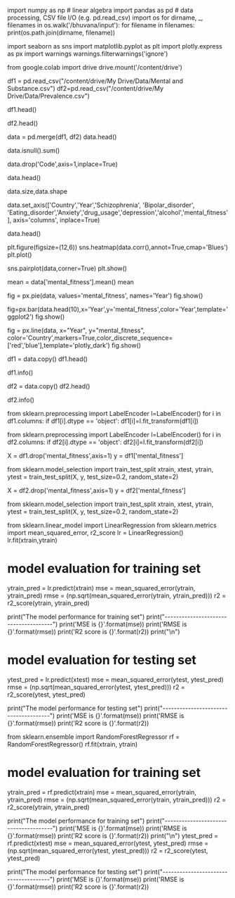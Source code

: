 import numpy as np # linear algebra
import pandas as pd # data processing, CSV file I/O (e.g. pd.read_csv)
import os
for dirname, _, filenames in os.walk('/bhuvana/input'):
    for filename in filenames:
        print(os.path.join(dirname, filename))

import seaborn as sns
import matplotlib.pyplot as plt
import plotly.express as px
import warnings
warnings.filterwarnings('ignore')

from google.colab import drive
drive.mount('/content/drive')


df1 = pd.read_csv("/content/drive/My Drive/Data/Mental and Substance.csv")
df2=pd.read_csv("/content/drive/My Drive/Data/Prevalence.csv")

df1.head()

df2.head()

data = pd.merge(df1, df2)
data.head()

data.isnull().sum()

data.drop('Code',axis=1,inplace=True)

data.head()

data.size,data.shape

data.set_axis(['Country','Year','Schizophrenia', 'Bipolar_disorder', 'Eating_disorder','Anxiety','drug_usage','depression','alcohol','mental_fitness'], axis='columns', inplace=True)

data.head()

plt.figure(figsize=(12,6))
sns.heatmap(data.corr(),annot=True,cmap='Blues')
plt.plot()

sns.pairplot(data,corner=True)
plt.show()

mean = data['mental_fitness'].mean()
mean

fig = px.pie(data, values='mental_fitness', names='Year')
fig.show()

fig=px.bar(data.head(10),x='Year',y='mental_fitness',color='Year',template='ggplot2')
fig.show()

fig = px.line(data, x="Year", y="mental_fitness", color='Country',markers=True,color_discrete_sequence=['red','blue'],template='plotly_dark')
fig.show()

df1 = data.copy()
df1.head()

df1.info()

df2 = data.copy()
df2.head()

df2.info()

from sklearn.preprocessing import LabelEncoder
l=LabelEncoder()
for i in df1.columns:
    if df1[i].dtype == 'object':
        df1[i]=l.fit_transform(df1[i])

from sklearn.preprocessing import LabelEncoder
l=LabelEncoder()
for i in df2.columns:
    if df2[i].dtype == 'object':
        df2[i]=l.fit_transform(df2[i])

X = df1.drop('mental_fitness',axis=1)
y = df1['mental_fitness']

from sklearn.model_selection import train_test_split
xtrain, xtest, ytrain, ytest = train_test_split(X, y, test_size=0.2, random_state=2)

X = df2.drop('mental_fitness',axis=1)
y = df2['mental_fitness']

from sklearn.model_selection import train_test_split
xtrain, xtest, ytrain, ytest = train_test_split(X, y, test_size=0.2, random_state=2)

from sklearn.linear_model import LinearRegression
from sklearn.metrics import mean_squared_error, r2_score
lr = LinearRegression()
lr.fit(xtrain,ytrain)

# model evaluation for training set
ytrain_pred = lr.predict(xtrain)
mse = mean_squared_error(ytrain, ytrain_pred)
rmse = (np.sqrt(mean_squared_error(ytrain, ytrain_pred)))
r2 = r2_score(ytrain, ytrain_pred)

print("The model performance for training set")
print("--------------------------------------")
print('MSE is {}'.format(mse))
print('RMSE is {}'.format(rmse))
print('R2 score is {}'.format(r2))
print("\n")

# model evaluation for testing set
ytest_pred = lr.predict(xtest)
mse = mean_squared_error(ytest, ytest_pred)
rmse = (np.sqrt(mean_squared_error(ytest, ytest_pred)))
r2 = r2_score(ytest, ytest_pred)

print("The model performance for testing set")
print("--------------------------------------")
print('MSE is {}'.format(mse))
print('RMSE is {}'.format(rmse))
print('R2 score is {}'.format(r2))


from sklearn.ensemble import RandomForestRegressor
rf = RandomForestRegressor()
rf.fit(xtrain, ytrain)

# model evaluation for training set
ytrain_pred = rf.predict(xtrain)
mse = mean_squared_error(ytrain, ytrain_pred)
rmse = (np.sqrt(mean_squared_error(ytrain, ytrain_pred)))
r2 = r2_score(ytrain, ytrain_pred)

print("The model performance for training set")
print("--------------------------------------")
print('MSE is {}'.format(mse))
print('RMSE is {}'.format(rmse))
print('R2 score is {}'.format(r2))
print("\n")
ytest_pred = rf.predict(xtest)
mse = mean_squared_error(ytest, ytest_pred)
rmse = (np.sqrt(mean_squared_error(ytest, ytest_pred)))
r2 = r2_score(ytest, ytest_pred)

print("The model performance for testing set")
print("--------------------------------------")
print('MSE is {}'.format(mse))
print('RMSE is {}'.format(rmse))
print('R2 score is {}'.format(r2))
